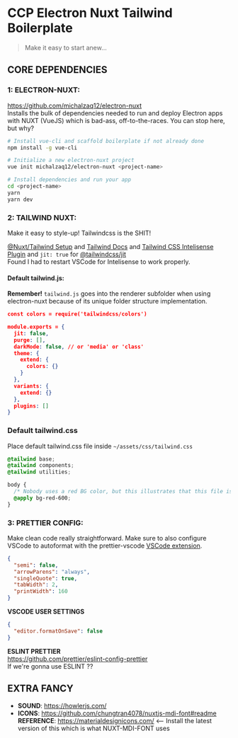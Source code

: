 # CCP Electron Nuxt Tailwind Boilerplate

> Make it easy to start anew...

## CORE DEPENDENCIES

### 1: ELECTRON-NUXT:

https://github.com/michalzaq12/electron-nuxt  
 Installs the bulk of dependencies needed to run and deploy Electron apps with NUXT (VueJS) which is bad-ass, off-to-the-races. You can stop here, but why?

```bash
# Install vue-cli and scaffold boilerplate if not already done
npm install -g vue-cli

# Initialize a new electron-nuxt project
vue init michalzaq12/electron-nuxt <project-name>

# Install dependencies and run your app
cd <project-name>
yarn
yarn dev
```

### 2: TAILWIND NUXT:

Make it easy to style-up! Tailwindcss is the SHIT!

[@Nuxt/Tailwind Setup](https://tailwindcss.nuxtjs.org/setup) and [Tailwind Docs](https://tailwindcss.com/docs/guides/nuxtjs#include-tailwind-in-your-css) and [Tailwind CSS Intelisense Plugin](https://marketplace.visualstudio.com/items?itemName=bradlc.vscode-tailwindcss) and `jit: true` for [@tailwindcss/jit](https://github.com/tailwindlabs/tailwindcss-jit)  
Found I had to restart VSCode for Intelisense to work properly.

#### Default tailwind.js:

**Remember!** `tailwind.js` goes into the renderer subfolder when using electron-nuxt because of its unique folder structure implementation.

```json
const colors = require('tailwindcss/colors')

module.exports = {
  jit: false,
  purge: [],
  darkMode: false, // or 'media' or 'class'
  theme: {
    extend: {
      colors: {}
    }
  },
  variants: {
    extend: {}
  },
  plugins: []
}
```

### Default tailwind.css

Place default tailwind.css file inside `~/assets/css/tailwind.css`

```css
@tailwind base;
@tailwind components;
@tailwind utilities;

body {
  /* Nobody uses a red BG color, but this illustrates that this file is automatically applied at the very tip top of our entire application and can be used to style it right out of the gate! */
  @apply bg-red-600;
}
```

### 3: PRETTIER CONFIG:

Make clean code really straightforward. Make sure to also configure VSCode to autoformat with the prettier-vscode [VSCode extension](https://marketplace.visualstudio.com/items?itemName=esbenp.prettier-vscode).

```json
{
  "semi": false,
  "arrowParens": "always",
  "singleQuote": true,
  "tabWidth": 2,
  "printWidth": 160
}
```

**VSCODE USER SETTINGS**

```json
{
  "editor.formatOnSave": false
}
```

**ESLINT PRETTIER**  
https://github.com/prettier/eslint-config-prettier  
 If we're gonna use ESLINT ??

## EXTRA FANCY

- **SOUND**: https://howlerjs.com/
- **ICONS**: https://github.com/chungtran4078/nuxtjs-mdi-font#readme  
  **REFERENCE**: https://materialdesignicons.com/ <-- Install the latest version of this which is what NUXT-MDI-FONT uses
